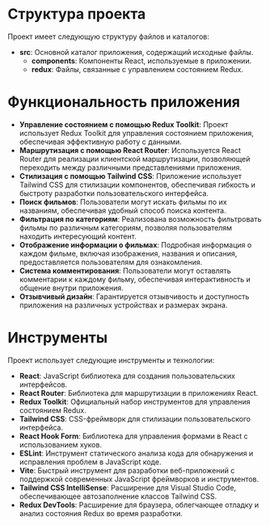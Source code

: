 # Структура проекта

Проект имеет следующую структуру файлов и каталогов:

- **src**: Основной каталог приложения, содержащий исходные файлы.
  - **components**: Компоненты React, используемые в приложении.
  - **redux**: Файлы, связанные с управлением состоянием Redux.

# Функциональность приложения

- **Управление состоянием с помощью Redux Toolkit**: Проект использует Redux Toolkit для управления состоянием приложения, обеспечивая эффективную работу с данными.
- **Маршрутизация с помощью React Router**: Используется React Router для реализации клиентской маршрутизации, позволяющей переходить между различными представлениями приложения.
- **Стилизация с помощью Tailwind CSS**: Приложение использует Tailwind CSS для стилизации компонентов, обеспечивая гибкость и быстроту разработки пользовательского интерфейса.
- **Поиск фильмов**: Пользователи могут искать фильмы по их названиям, обеспечивая удобный способ поиска контента.
- **Фильтрация по категориям**: Реализована возможность фильтровать фильмы по различным категориям, позволяя пользователям находить интересующий контент.
- **Отображение информации о фильмах**: Подробная информация о каждом фильме, включая изображения, названия и описания, предоставляется пользователям для ознакомления.
- **Система комментирования**: Пользователи могут оставлять комментарии к каждому фильму, обеспечивая интерактивность и общение внутри приложения.
- **Отзывчивый дизайн**: Гарантируется отзывчивость и доступность приложения на различных устройствах и размерах экрана.

# Инструменты

Проект использует следующие инструменты и технологии:

- **React**: JavaScript библиотека для создания пользовательских интерфейсов.
- **React Router**: Библиотека для маршрутизации в приложениях React.
- **Redux Toolkit**: Официальный набор инструментов для управления состоянием Redux.
- **Tailwind CSS**: CSS-фреймворк для стилизации пользовательского интерфейса.
- **React Hook Form**: Библиотека для управления формами в React с использованием хуков.
- **ESLint**: Инструмент статического анализа кода для обнаружения и исправления проблем в JavaScript коде.
- **Vite**: Быстрый инструмент для разработки веб-приложений с поддержкой современных JavaScript фреймворков и инструментов.
- **Tailwind CSS IntelliSense**: Расширение для Visual Studio Code, обеспечивающее автозаполнение классов Tailwind CSS.
- **Redux DevTools**: Расширение для браузера, облегчающее отладку и анализ состояния Redux во время разработки.
 